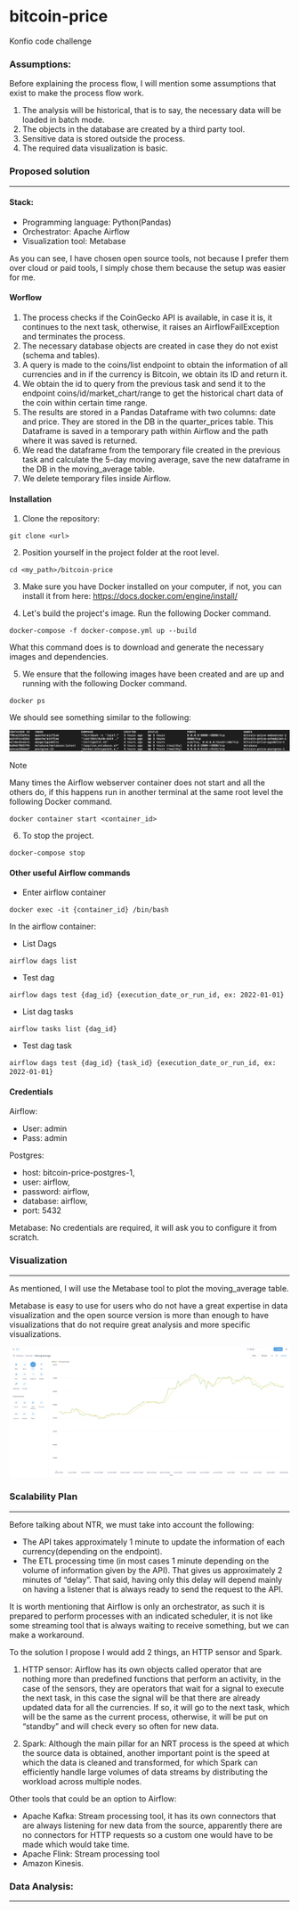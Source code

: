 # bitcoin-price
Konfio code challenge

### Assumptions:

Before explaining the process flow, I will mention some assumptions that exist to make the process flow work.

1. The analysis will be historical, that is to say, the necessary data will be loaded in batch mode.
2. The objects in the database are created by a third party tool.
3. Sensitive data is stored outside the process.
4. The required data visualization is basic.

### Proposed solution
---

#### Stack:


* Programming language: Python(Pandas)
* Orchestrator: Apache Airflow
* Visualization tool: Metabase

As you can see, I have chosen open source tools, not because I prefer them over cloud or paid tools, I simply chose them because the setup was easier for me.

#### Worflow

1. The process checks if the CoinGecko API is available, in case it is, it continues to the next task, otherwise, it raises an AirflowFailException and terminates the process.
2. The necessary database objects are created in case they do not exist (schema and tables).
3. A query is made to the coins/list endpoint to obtain the information of all currencies and in if the currency is Bitcoin, we obtain its ID and return it.
4. We obtain the id to query from the previous task and send it to the endpoint coins/id/market_chart/range to get the historical chart data of the coin within certain time range.
5. The results are stored in a Pandas Dataframe with two columns: date and price. They are stored in the DB in the quarter_prices table. This Dataframe is saved in a temporary path within Airflow and the path where it was saved is returned.
6. We read the dataframe from the temporary file created in the previous task and calculate the 5-day moving average, save the new dataframe in the DB in the moving_average table.
7. We delete temporary files inside Airflow.

#### Installation

1. Clone the repository:
```
git clone <url>
```

2. Position yourself in the project folder at the root level.
```
cd <my_path>/bitcoin-price
```

3. Make sure you have Docker installed on your computer, if not, you can install it from here: https://docs.docker.com/engine/install/

4. Let's build the project's image. Run the following Docker command. 
```
docker-compose -f docker-compose.yml up --build
```
What this command does is to download and generate the necessary images and dependencies. 

5. We ensure that the following images have been created and are up and running with the following Docker command.
```
docker ps
```

We should see something similar to the following:

![Alt text](/images/docker_ps.png)


> [!NOTE]  
> Many times the Airflow webserver container does not start and all the others do, if this happens run in another terminal at the same root level the following Docker command.
```
docker container start <container_id>
```

6. To stop the project.
```
docker-compose stop
```

#### Other useful Airflow commands 

* Enter airflow container
```
docker exec -it {container_id} /bin/bash
```

In the airflow container:
* List Dags
```
airflow dags list
```
* Test dag
```
airflow dags test {dag_id} {execution_date_or_run_id, ex: 2022-01-01}
```
* List dag tasks
```
airflow tasks list {dag_id}
```
* Test dag task
```
airflow dags test {dag_id} {task_id} {execution_date_or_run_id, ex: 2022-01-01}
```

#### Credentials

Airflow:

- User: admin
- Pass: admin

Postgres:

- host: bitcoin-price-postgres-1,
- user: airflow,
- password: airflow,
- database: airflow,
- port: 5432

Metabase: No credentials are required, it will ask you to configure it from scratch.


### Visualization
---

As mentioned, I will use the Metabase tool to plot the moving_average table.

Metabase is easy to use for users who do not have a great expertise in data visualization and the open source version is more than enough to have visualizations that do not require great analysis and more specific visualizations.

![Alt text](/images/metabase.png)

### Scalability Plan
---

Before talking about NTR, we must take into account the following:
* The API takes approximately 1 minute to update the information of each currency(depending on the endpoint).
* The ETL processing time (in most cases 1 minute depending on the volume of information given by the API).
That gives us approximately 2 minutes of “delay”.
That said, having only this delay will depend mainly on having a listener that is always ready to send the request to the API.

It is worth mentioning that Airflow is only an orchestrator, as such it is prepared to perform processes with an indicated scheduler, it is not like some streaming tool that is always waiting to receive something, but we can make a workaround.

To the solution I propose I would add 2 things, an HTTP sensor and Spark.

1. HTTP sensor: Airflow has its own objects called operator that are nothing more than predefined functions that perform an activity, in the case of the sensors, they are operators that wait for a signal to execute the next task, in this case the signal will be that there are already updated data for all the currencies. If so, it will go to the next task, which will be the same as the current process, otherwise, it will be put on “standby” and will check every so often for new data.

2. Spark: Although the main pillar for an NRT process is the speed at which the source data is obtained, another important point is the speed at which the data is cleaned and transformed, for which Spark can efficiently handle large volumes of data streams by distributing the workload across multiple nodes.

Other tools that could be an option to Airflow:

* Apache Kafka: Stream processing tool, it has its own connectors that are always listening for new data from the source, apparently there are no connectors for HTTP requests so a custom one would have to be made which would take time.
* Apache Flink: Stream processing tool
* Amazon Kinesis.

### Data Analysis:
---
